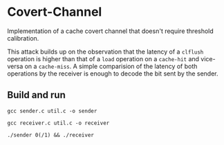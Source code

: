 # Covert-Channel
Implementation of a cache covert channel that doesn't require threshold calibration.

This attack builds up on the observation that the latency of a `clflush` operation is higher than that of a `load` operation on a `cache-hit` and vice-versa on a `cache-miss`. A simple comparision of the latency of both operations by the receiver is enough to decode the bit sent by the sender.

## Build and run

`gcc sender.c util.c -o sender`

`gcc receiver.c util.c -o receiver`

`./sender 0(/1) && ./receiver`

